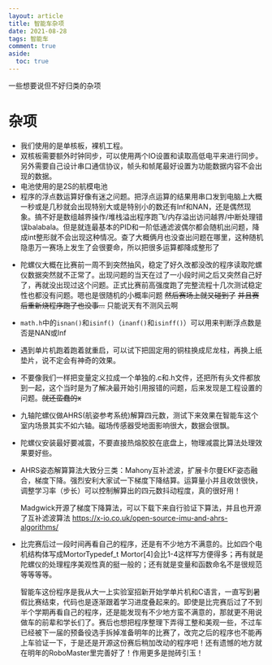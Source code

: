 ```yaml
---
layout: article
title: 智能车杂项
date: 2021-08-28
tags: 智能车
comment: true
aside:
  toc: true
---
```


一些想要说但不好归类的杂项

<!--more-->

# 杂项

* 我们使用的是单核板，裸机工程。
* 双核板需要额外时钟同步，可以使用两个IO设置和读取高低电平来进行同步。另外需要自己设计串口通信协议，帧头和帧尾最好设置为功能数据内容不会出现的数据。
* 电池使用的是2S的航模电池
* 程序的浮点数运算好像有迷之问题。把浮点运算的结果用串口发到电脑上大概一秒或是几秒就会出现特别大或是特别小的数还有Inf和NAN，还是偶然现象。搞不好是数组越界操作/堆栈溢出程序跑飞/内存溢出访问越界/中断处理错误balabala。但是就连最基本的PID和一阶低通滤波偶尔都会随机出问题，降成int整形就不会出现这种情况。查了大概俩月也没查出问题在哪里，这种随机隐患万一赛场上发生了会很要命，所以把很多运算都降成整形了

- 陀螺仪大概在比赛前一周不到突然抽风，稳定了好久改都没改的程序读取陀螺仪数据突然就不正常了。出现问题的当天在过了一小段时间之后又突然自己好了，再就没出现过这个问题。正式比赛前高强度跑了完整流程十几次测试稳定性也都没有问题。嗯也是很随机的小概率问题 ~~然后赛场上就又碰到了~~ ~~并且赛后重新烧程序跑了也没事...~~ 只能说天有不测风云啊

- `math.h`中的`isnan()`和`isinf()`（`inanf()`和`isinff()`）可以用来判断浮点数是否是NAN或Inf

- 遇到单片机跑着跑着就重启，可以试下把固定用的铜柱换成尼龙柱，再换上纸垫片，说不定会有神奇的效果。

- 不要像我们一样把变量定义拉成一个单独的.c和.h文件，还把所有头文件都放到一起，这个当时是为了解决最开始引用报错的问题，后来发现是工程设置的问题。~~就还蛮蠢的x~~

- 九轴陀螺仪做AHRS(航姿参考系统)解算四元数，测试下来效果在智能车这个室内场景其实不如六轴。磁场传感器受地面影响很大，数据会很飘。

- 陀螺仪安装最好要减震，不要直接热熔胶胶在底盘上，物理减震比算法处理效果要好些。

- AHRS姿态解算算法大致分三类：Mahony互补滤波，扩展卡尔曼EKF姿态融合，梯度下降。强烈安利大家试一下梯度下降结算。运算量小并且收敛很快，调整学习率（步长）可以控制解算出的四元数抖动程度，真的很好用！

  Madgwick开源了梯度下降算法，可以下载下来自行验证下算法，并且也开源了互补滤波算法 https://x-io.co.uk/open-source-imu-and-ahrs-algorithms/

- 比完赛后过一段时间再看自己的程序，还是有不少地方不满意的。比如四个电机结构体写成MortorTypedef_t Mortor[4]会比1-4这样写方便得多；再有就是陀螺仪的处理程序美观性真的挺一般的；还有就是变量和函数命名不是很规范等等等等。

  智能车这份程序是我从大一上实验室招新开始学单片机和C语言，一直写到暑假比赛结束，代码也是逐渐跟着学习进度叠起来的。即使是比完赛后过了不到半个学期再看自己的程序，还是能发现有不少地方蛮不满意的，那就更不用说做车的前辈和学长们了。赛后也想把程序整理下弄得工整和美观一些，不过车已经被下一届的预备役选手拆掉准备明年的比赛了，改完之后的程序也不能再上车验证一下，于是还是开源这份赛后稍加改动的程序吧！还有遗憾的地方就在明年的RoboMaster里完善好了！作用更多是抛砖引玉！

